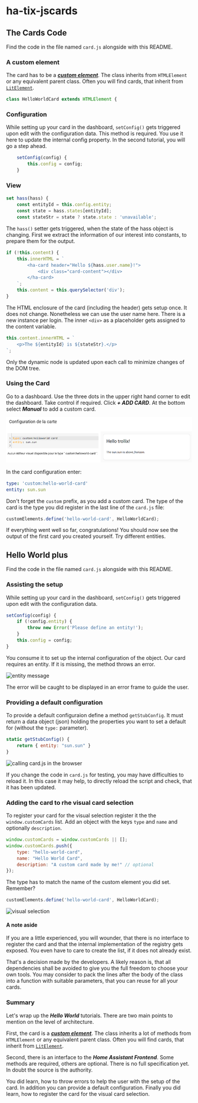 # ha-tix-jscards

## The Cards Code

Find the code in the file named `card.js` alongside with this README.

### A custom element

The card has to be a [***custom
element***](https://developer.mozilla.org/en-US/docs/Web/Web_Components/Using_custom_elements).
The class inherits from `HTMLElement` or any equivalent parent class. Often you
will find cards, that inherit from [`LitElement`](https://lit.dev).

```js
class HelloWorldCard extends HTMLElement {
```

### Configuration

While setting up your card in the dashboard, `setConfig()` gets triggered upon
edit with the configuration data. This method is required. You use it here to
update the internal config property. In the second tutorial, you will go a step
ahead.

```js
    setConfig(config) {
        this.config = config;
    }
```

### View

```js
set hass(hass) {
    const entityId = this.config.entity;
    const state = hass.states[entityId];
    const stateStr = state ? state.state : 'unavailable';
```

The `hass()` setter gets triggered, when the state of the hass object is
changing. First we extract the information of our interest into constants,
to prepare them for the output.

```js
if (!this.content) {
    this.innerHTML = `
        <ha-card header="Hello ${hass.user.name}!">
            <div class="card-content"></div>
        </ha-card>
    `;
    this.content = this.querySelector('div');
}
```

The HTML enclosure of the card (including the header) gets setup once. It does
not change. Nonetheless we can use the user name here. There is a new instance
per login. The inner `<div>` as a placeholder gets assigned to the content
variable.

```js
this.content.innerHTML = `
    <p>The ${entityId} is ${stateStr}.</p>
`;
```

Only the dynamic node is updated upon each call to minimize changes of the DOM
tree.

### Using the Card

Go to a dashboard. Use the three dots in the upper right hand corner to edit the
dashboard. Take control if required. Click ***+ ADD CARD***. At the bottom
select ***Manual*** to add a custom card.

![card configuration](img/img1.png)

In the card configuration enter:

```yaml
type: 'custom:hello-world-card'
entity: sun.sun
```

Don't forget the `custom` prefix, as you add a custom card. The type of the card
is the type you did register in the last line of the `card.js` file:

```js
customElements.define('hello-world-card', HelloWorldCard);
```

If everything went well so far, congratulations! You should now see the output of the first card you created yourself. Try different entities.

## Hello World plus

Find the code in the file named `card.js` alongside with this README.

### Assisting the setup

While setting up your card in the dashboard, `setConfig()` gets triggered upon
edit with the configuration data.

```js
setConfig(config) {
    if (!config.entity) {
        throw new Error('Please define an entity!');
    }
    this.config = config;
}
```

You consume it to set up the internal
configuration of the object. Our card requires an entity. If it is missing, the
method throws an error.

![entity message](img/entity-msg.png)

The error will be caught to be displayed in an error frame to guide the user.

### Providing a default configuration

To provide a default configuraion define a method `getStubConfig`. It must
return a data object (json) holding the properties you want to set a default for
(without the `type:` parameter).

```js
static getStubConfig() {
    return { entity: "sun.sun" }
}
```

![calling card.js in the browser](img/script-in-browser.png)

If you change the code in `card.js` for testing, you may have difficulties to
reload it. In this case it may help, to directly reload the script and check,
that it has been updated.

### Adding the card to rhe visual card selection

To register your card for the visual selection register it the the
`window.customCards` list. Add an object with the keys `type` and `name` and
optionally `description`.

```js
window.customCards = window.customCards || [];
window.customCards.push({
    type: "hello-world-card",
    name: "Hello World Card",
    description: "A custom card made by me!" // optional
});
```

The type has to match the name of the custom element you did set. Remember?

```js
customElements.define('hello-world-card', HelloWorldCard);
```

![visual selection](img/img2.png)

#### A note aside

If you are a little experienced, you will wounder, that there is no interface to
register the card and that the internal implementation of the registry gets
exposed. You even have to care to create the list, if it does not already exist.

That's a decision made by the developers. A likely reason is, that all
dependencies shall be avoided to give you the full freedom to choose your own
tools. You may consider to pack the lines after the body of the class into a
function with suitable parameters, that you can reuse for all your cards.

### Summary

Let's wrap up the ***Hello World*** tutorials. There are two main points to
mention on the level of architecture.

First, the card is a [***custom
element***](https://developer.mozilla.org/en-US/docs/Web/Web_Components/Using_custom_elements).
The class inherits  a lot of methods from `HTMLElement` or any equivalent parent
class. Often you will find cards, that inherit from [`LitElement`](https://lit.dev).

Second, there is an interface to the ***Home Assistant Frontend***. Some methods
are required, others are optional. There is no full specification yet. In doubt
the source is the authority.

You did learn, how to throw errors to help the user with the setup of the card.
In addition you can provide a default configuration. Finally you did learn, how
to register the card for the visual card selection.
